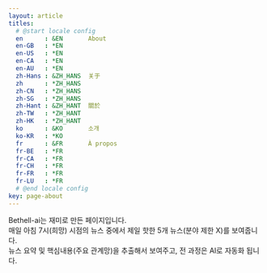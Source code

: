 ```yaml
---
layout: article
titles:
  # @start locale config
  en      : &EN       About
  en-GB   : *EN
  en-US   : *EN
  en-CA   : *EN
  en-AU   : *EN
  zh-Hans : &ZH_HANS  关于
  zh      : *ZH_HANS
  zh-CN   : *ZH_HANS
  zh-SG   : *ZH_HANS
  zh-Hant : &ZH_HANT  關於
  zh-TW   : *ZH_HANT
  zh-HK   : *ZH_HANT
  ko      : &KO       소개
  ko-KR   : *KO
  fr      : &FR       À propos
  fr-BE   : *FR
  fr-CA   : *FR
  fr-CH   : *FR
  fr-FR   : *FR
  fr-LU   : *FR
  # @end locale config
key: page-about
---
```


Bethell-ai는 재미로 만든 페이지입니다.  
매일 아침 7시(희망) 시점의 뉴스 중에서 제일 핫한 5개 뉴스(분야 제한 X)를 보여줍니다.  
뉴스 요약 및 핵심내용(주요 관계망)을 추출해서 보여주고, 전 과정은 AI로 자동화 됩니다.  